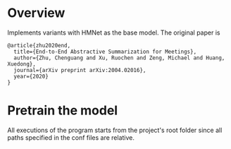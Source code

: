 # Overview

Implements variants with HMNet as the base model. The original paper is

```
@article{zhu2020end,
  title={End-to-End Abstractive Summarization for Meetings},
  author={Zhu, Chenguang and Xu, Ruochen and Zeng, Michael and Huang, Xuedong},
  journal={arXiv preprint arXiv:2004.02016},
  year={2020}
}
```

# Pretrain the model

All executions of the program starts from the project's root folder since all paths specified in the conf files are
relative.
